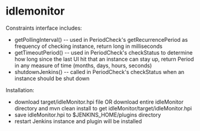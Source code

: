 # idlemonitor

Constraints interface includes:
  - getPollingInterval() -- used in PeriodCheck's getRecurrencePeriod as frequency of checking instance, return long in milliseconds
  - getTimeoutPeriod() -- used in PeriodCheck's checkStatus to determine how long since the last UI hit that an instance can stay up, return Period in any measure of time (months, days, hours, seconds)
  - shutdownJenkins() -- called in PeriodCheck's checkStatus when an instance should be shut down


Installation:
  - download target/idleMonitor.hpi file OR download entire idleMonitor directory and mvn clean install to get idleMonitor/target/idleMonitor.hpi
  - save idleMonitor.hpi to $JENKINS_HOME/plugins directory
  - restart Jenkins instance and plugin will be installed


